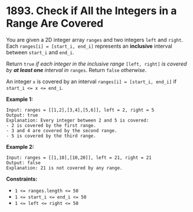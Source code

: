 # 1893. Check if All the Integers in a Range Are Covered

You are given a 2D integer array `ranges` and two integers `left` and `right`. Each `ranges[i] = [start_i, end_i]` represents an **inclusive** interval between `start_i` and `end_i`.

Return `true` *if each integer in the inclusive range* `[left, right]` *is covered by **at least one** interval in* `ranges`. Return `false` *otherwise*.

An integer `x` is covered by an interval `ranges[i] = [start_i, end_i]` if `start_i <= x <= end_i`.

**Example 1:**

```()
Input: ranges = [[1,2],[3,4],[5,6]], left = 2, right = 5
Output: true
Explanation: Every integer between 2 and 5 is covered:
- 2 is covered by the first range.
- 3 and 4 are covered by the second range.
- 5 is covered by the third range.
```

**Example 2:**

```()
Input: ranges = [[1,10],[10,20]], left = 21, right = 21
Output: false
Explanation: 21 is not covered by any range.
```

**Constraints:**

- `1 <= ranges.length <= 50`
- `1 <= start_i <= end_i <= 50`
- `1 <= left <= right <= 50`
